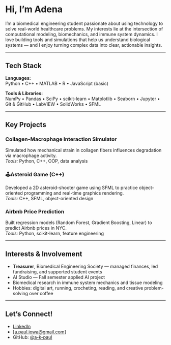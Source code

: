 # Hi, I’m Adena

I’m a biomedical engineering student passionate about using technology to solve real-world healthcare problems. My interests lie at the intersection of computational modeling, biomechanics, and immune system dynamics. I love building tools and simulations that help us understand biological systems — and I enjoy turning complex data into clear, actionable insights.

---

## Tech Stack

**Languages:**  
Python • C++ • MATLAB • R • JavaScript (basic)

**Tools & Libraries:**  
NumPy • Pandas • SciPy • scikit-learn • Matplotlib • Seaborn • Jupyter • Git & GitHub • LabVIEW • SolidWorks • SFML

---

## Key Projects

### Collagen-Macrophage Interaction Simulator  
Simulated how mechanical strain in collagen fibers influences degradation via macrophage activity.  
*Tools:* Python, C++, OOP, data analysis  

### 🕹Asteroid Game (C++)  
Developed a 2D asteroid-shooter game using SFML to practice object-oriented programming and real-time graphics rendering.  
*Tools:* C++, SFML, object-oriented design  

### Airbnb Price Prediction  
Built regression models (Random Forest, Gradient Boosting, Linear) to predict Airbnb prices in NYC.  
*Tools:* Python, scikit-learn, feature engineering  

---

## Interests & Involvement

- **Treasurer**, Biomedical Engineering Society — managed finances, led fundraising, and supported student events  
- AI Studio — Fall semester applied AI project  
- Biomedical research in immune system mechanics and tissue modeling  
- Hobbies: digital art, running, crocheting, reading, and creative problem-solving over coffee

---

## Let’s Connect!

- [LinkedIn](https://www.linkedin.com/in/adena-paul)  
- [a.paul.iowa@gmail.com]  
- GitHub: [@a-k-paul](https://github.com/a-k-paul)
